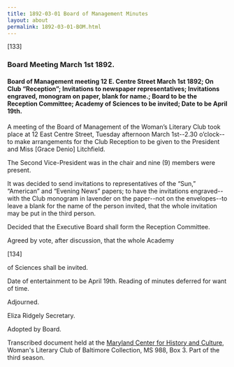```yaml
---
title: 1892-03-01 Board of Management Minutes
layout: about
permalink: 1892-03-01-BOM.html
---
```

[133]

### Board Meeting March 1st 1892.

#### Board of Management meeting 12 E. Centre Street March 1st 1892; On Club “Reception”; Invitations to newspaper representatives; Invitations engraved, monogram on paper, blank for name.; Board to be the Reception Committee; Academy of Sciences to be invited; Date to be April 19th.

A meeting of the Board of Management of the Woman’s Literary Club took place at 12 East Centre Street, Tuesday afternoon March 1st--2.30 o’clock--to make arrangements for the Club Reception to be given to the President and Miss [Grace Denio] Litchfield.

The Second Vice-President was in the chair and nine (9) members were present.

It was decided to send invitations to representatives of the “Sun,” “American” and “Evening News” papers; to have the invitations engraved--with the Club monogram in lavender on the paper--not on the envelopes--to leave a blank for the name of the person invited, that the whole invitation may be put in the third person.

Decided that the Executive Board shall form the Reception Committee.

Agreed by vote, after discussion, that the whole Academy

[134]

of Sciences shall be invited.

Date of entertainment to be April 19th. Reading of minutes deferred for want of time.

Adjourned.

Eliza Ridgely
Secretary.

Adopted by Board.

Transcribed document held at the [Maryland Center for History and Culture](http://mdhs.org/), Woman's Literary Club of Baltimore Collection, MS 988, Box 3. Part of the third season.